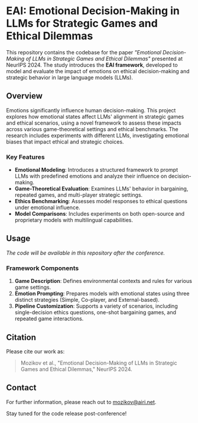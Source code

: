 # EAI: Emotional Decision-Making in LLMs for Strategic Games and Ethical Dilemmas

This repository contains the codebase for the paper *"Emotional Decision-Making of LLMs in Strategic Games and Ethical Dilemmas"* presented at NeurIPS 2024. The study introduces the **EAI framework**, developed to model and evaluate the impact of emotions on ethical decision-making and strategic behavior in large language models (LLMs). 

## Overview

Emotions significantly influence human decision-making. This project explores how emotional states affect LLMs' alignment in strategic games and ethical scenarios, using a novel framework to assess these impacts across various game-theoretical settings and ethical benchmarks. The research includes experiments with different LLMs, investigating emotional biases that impact ethical and strategic choices.

### Key Features
- **Emotional Modeling**: Introduces a structured framework to prompt LLMs with predefined emotions and analyze their influence on decision-making.
- **Game-Theoretical Evaluation**: Examines LLMs' behavior in bargaining, repeated games, and multi-player strategic settings.
- **Ethics Benchmarking**: Assesses model responses to ethical questions under emotional influence.
- **Model Comparisons**: Includes experiments on both open-source and proprietary models with multilingual capabilities.

## Usage

*The code will be available in this repository after the conference.* 

### Framework Components
1. **Game Description**: Defines environmental contexts and rules for various game settings.
2. **Emotion Prompting**: Prepares models with emotional states using three distinct strategies (Simple, Co-player, and External-based).
3. **Pipeline Customization**: Supports a variety of scenarios, including single-decision ethics questions, one-shot bargaining games, and repeated game interactions.

## Citation
Please cite our work as:
> Mozikov et al., "Emotional Decision-Making of LLMs in Strategic Games and Ethical Dilemmas," NeurIPS 2024.

## Contact
For further information, please reach out to mozikov@airi.net.

Stay tuned for the code release post-conference!
